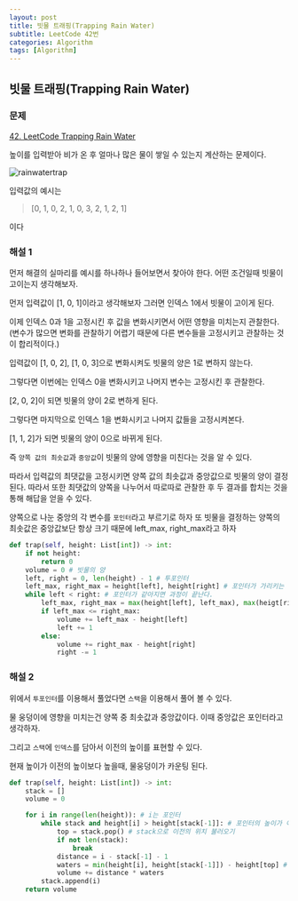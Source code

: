 ```yaml
---
layout: post
title: 빗물 트래핑(Trapping Rain Water)
subtitle: LeetCode 42번 
categories: Algorithm
tags: [Algorithm]
---
```

## 빗물 트래핑(Trapping Rain Water) 

### 문제

[42. LeetCode Trapping Rain Water](https://leetcode.com/problems/trapping-rain-water/)

높이를 입력받아 비가 온 후 얼마나 많은 물이 쌓일 수 있는지 계산하는 문제이다.

![rainwatertrap](https://user-images.githubusercontent.com/95980754/210230576-812f764b-22b3-44e4-bde8-829e30a3722c.png)

 

입력값의 예시는 

> [0, 1, 0, 2, 1, 0, 3, 2, 1, 2, 1]

이다

### 해설 1

먼저 해결의 실마리를 예시를 하나하나 들어보면서 찾아야 한다. 어떤 조건일때 빗물이 고이는지 생각해보자. 

먼저 입력값이 [1, 0, 1]이라고 생각해보자
그러면 인덱스 1에서 빗물이 고이게 된다.

이제 인덱스 0과 1을 고정시킨 후 값을 변화시키면서 어떤 영향을 미치는지 관찰한다. (변수가 많으면 변화를 관찰하기 어렵기 때문에 다른 변수들을 고정시키고 관찰하는 것이 합리적이다.)

입력값이 [1, 0, 2], [1, 0, 3]으로 변화시켜도 빗물의 양은 1로 변하지 않는다. 

그렇다면 이번에는 인덱스 0을 변화시키고 나머지 변수는 고정시킨 후 관찰한다. 

[2, 0, 2]이 되면 빗물의 양이 2로 변하게 된다. 

그렇다면 마지막으로 인덱스 1을 변화시키고 나머지 값들을 고정시켜본다. 

[1, 1, 2]가 되면 빗물의 양이 0으로 바뀌게 된다. 

즉 ``양쪽 값의 최솟값``과 ``중앙값``이 빗물의 양에 영향을 미친다는 것을 알 수 있다. 

따라서 입력값의 최댓값을 고정시키면 양쪽 값의 최솟값과 중앙값으로 빗물의 양이 결정된다. 따라서 또한 최댓값의 양쪽을 나누어서 따로따로 관찰한 후 두 결과를 합치는 것을 통해 해답을 얻을 수 있다. 

양쪽으로 나눈 중앙의 각 변수를 ``포인터``라고 부르기로 하자 또 빗물을 결정하는 양쪽의 최솟값은 중앙값보단 항상 크기 때문에 left_max, right_max라고 하자


```python
def trap(self, height: List[int]) -> int:
    if not height:
        return 0
    volume = 0 # 빗물의 양
    left, right = 0, len(height) - 1 # 투포인터
    left_max, right_max = height[left], height[right] # 포인터가 가리키는 값
    while left < right: # 포인터가 같아지면 과정이 끝난다.
        left_max, right_max = max(height[left], left_max), max(heigt[right], right_max)
        if left_max <= right_max:
            volume += left_max - height[left]
            left += 1
        else:
            volume += right_max - height[right]
            right -= 1
```
### 해설 2

위에서 `투포인터`를 이용해서 풀었다면 `스택`을 이용해서 풀어 볼 수 있다.

물 웅덩이에 영향을 미치는건 양쪽 중 최솟값과 중앙값이다. 이때 중앙값은 포인터라고 생각하자. 

그리고 `스택`에 `인덱스`를 담아서 이전의 높이를 표현할 수 있다. 

현재 높이가 이전의 높이보다 높을때, 물웅덩이가 카운팅 된다.

```python
def trap(self, height: List[int]) -> int:
    stack = []
    volume = 0

    for i in range(len(height)): # i는 포인터
        while stack and height[i] > height[stack[-1]]: # 포인터의 높이가 이전의 높이보다 높은 상태
            top = stack.pop() # stack으로 이전의 위치 불러오기
            if not len(stack): 
                break 
            distance = i - stack[-1] - 1
            waters = min(height[i], height[stack[-1]]) - height[top] # 양쪽 중 최솟값 정한 후 중앙값 빼주기
            volume += distance * waters
        stack.append(i) 
    return volume
```

